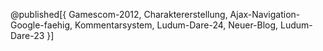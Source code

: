 @published[{
Gamescom-2012,
Charaktererstellung,
Ajax-Navigation-Google-faehig,
Kommentarsystem,
Ludum-Dare-24,
Neuer-Blog,
Ludum-Dare-23
}]